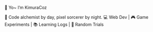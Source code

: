 👋 Yo~ I’m KimuraCoz

🧠 Code alchemist by day, pixel sorcerer by night.
💻 Web Dev | 🎮 Game Experiments | 📚 Learning Logs | 🧪 Random Trials
<!---
KimuraCoz/KimuraCoz is a ✨ special ✨ repository because its `README.md` (this file) appears on your GitHub profile.
You can click the Preview link to take a look at your changes.
--->

